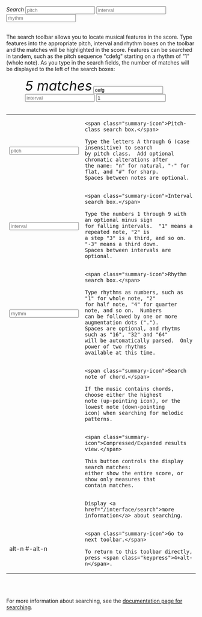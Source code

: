 

<div class="toolbar" id="toolbar-4">
	<span id="search-results" style="vertical-align: 6%; font-style: italic" class="nav-icon">Search</span>
	<span id="search-group">
		<input id="search-pitch"    type="text" spellcheck="false" placeholder="pitch">
		<input id="search-interval" type="text" spellcheck="false" placeholder="interval">
		<input id="search-rhythm"   type="text" spellcheck="false" placeholder="rhythm">
	</span>
	<div title="Melodically searching highest note of chord" class='nav-icon fa fa-hand-o-up'></div>
	<div title="Show only measures with matches" class='nav-icon fa fa-search-minus'></div>
	<div title="Search help" class='nav-icon fas fa-question-circle'></div>
	<span id="line-break-icon">
		<div title="Go to next toolbar menu (alt-n)" class='nav-icon fa fa-superpowers'></div>
	</span>
</div>

<br>

The search toolbar allows you to locate musical features in the
score.  Type features into the appropriate pitch, interval and
rhythm boxes on the toolbar and the matches will be highlighted in
the score.  Features can be searched in tandem, such as the
pitch sequence "cdefg" starting on a rhythm of "1" (whole note).
As you type in the search fields, the number of matches will be
displayed to the left of the search boxes:

<div style="margin-left: 50px;" class="toolbar" id="toolbar-4">
	<span id="search-results" style="vertical-align: 6%; margin-bottom:5px; font-size:2.25rem; font-style: italic" class="nav-icon">5 matches</span>
	<span id="search-group">
		<input id="search-pitch"    value="cefg" type="text" spellcheck="false" placeholder="pitch">
		<input id="search-interval" type="text" spellcheck="false" placeholder="interval">
		<input id="search-rhythm"   value="1" type="text" spellcheck="false" placeholder="rhythm">
	</span>
	<div title="Melodically searching highest note of chord" class='nav-icon fa fa-hand-o-up'></div>
	<div title="Show only measures with matches" class='nav-icon fa fa-search-minus'></div>
	<div title="Search help" class='nav-icon fas fa-question-circle'></div>
	<span id="line-break-icon">
		<div title="Go to next toolbar menu (alt-n)" class='nav-icon fa fa-superpowers'></div>
	</span>
</div>


<br>

<table class="toolbar-info">

<tr><td>
<div style="font-size:3rem !important;" class="toolbar">
	<span id="search-group">
		<input id="search-pitch" type="text" autocomplete="off" spellcheck="false" placeholder="pitch">
	</span>
</div>
</td>
<td>

	<span class="summary-icon">Pitch-class search box.</span>

	Type the letters A through G (case insensitive) to search
	by pitch class.  Add optional chromatic alterations after
	the name: "n" for natural, "-" for flat, and "#" for sharp.
	Spaces between notes are optional.

</td>
</tr>

<tr><td>
<div style="font-size:3rem !important;" class="toolbar">
	<span id="search-group">
		<input id="search-interval" type="text" autocomplete="off" spellcheck="false" placeholder="interval">
	</span>
</div>
</td>
<td>

	<span class="summary-icon">Interval search box.</span>

	Type the numbers 1 through 9 with an optional minus sign
	for falling intervals.  "1" means a repeated note, "2" is
	a step "3" is a third, and so on.  "-3" means a third down.
	Spaces between intervals are optional.

</td>
</tr>



<tr><td>
<div style="font-size:3rem !important;" class="toolbar">
	<span id="search-group">
		<input id="search-rhythm" type="text" autocomplete="off" spellcheck="false" placeholder="rhythm">
	</span>
</div>
</td>
<td>

	<span class="summary-icon">Rhythm search box.</span>

	Type rhythms as numbers, such as "1" for whole note, "2"
	for half note, "4" for quarter note, and so on.  Numbers
	can be followed by one or more augmentation dots (".").
	Spaces are optional, and rhytms such as "16", "32" and "64"
	will be automatically parsed.  Only power of two rhythms
	available at this time.

</td>
</tr>


<tr><td>
<div class="toolbar">
	<div title="Melodically searching highest note of chord" class='nav-icon fa fa-hand-o-up'></div>
<br>
	<div title="Melodically searching highest note of chord" class='nav-icon fa fa-hand-o-down'></div>
</div>
</td>
<td>

	<span class="summary-icon">Search note of chord.</span>

	If the music contains chords, choose either the highest
	note (up-pointing icon), or the lowest note (down-pointing
	icon) when searching for melodic patterns.

</td>
</tr>



<tr><td>
<div class="toolbar">
	<div title="Show only measures with matches" class='nav-icon fa fa-search-minus'></div>
<br>
	<div title="Show only measures with matches" class='nav-icon fa fa-search-plus'></div>
</div>
</td>
<td>

	<span class="summary-icon">Compressed/Expanded results view.</span>

	This button controls the display search matches:
	either show the entire score, or show only measures that
	contain matches.

</td>
</tr>



<tr><td>
<div class="toolbar">
	<div title="Show only measures with matches" class='nav-icon fa fa-question-circle'></div>
</div>
</td>
<td>

	Display <a href="/interface/search">more information</a> about searching.

</td>
</tr>



<tr><td>
<div class="toolbar">
	<div title="Go to next toolbar menu (alt-n)" class='nav-icon fa fa-superpowers'></div>
</div>
	<span class="keypress">alt-n</span>
	<span class="keypress">#-alt-n</span>
</td>
<td>

	<span class="summary-icon">Go to next toolbar.</span>

	To return to this toolbar directly, press <span class="keypress">4+alt-n</span>.

</td>
</tr>

</table>

<br><br>

For more information about searching, see the [documentation page
for searching](/interface/search).
